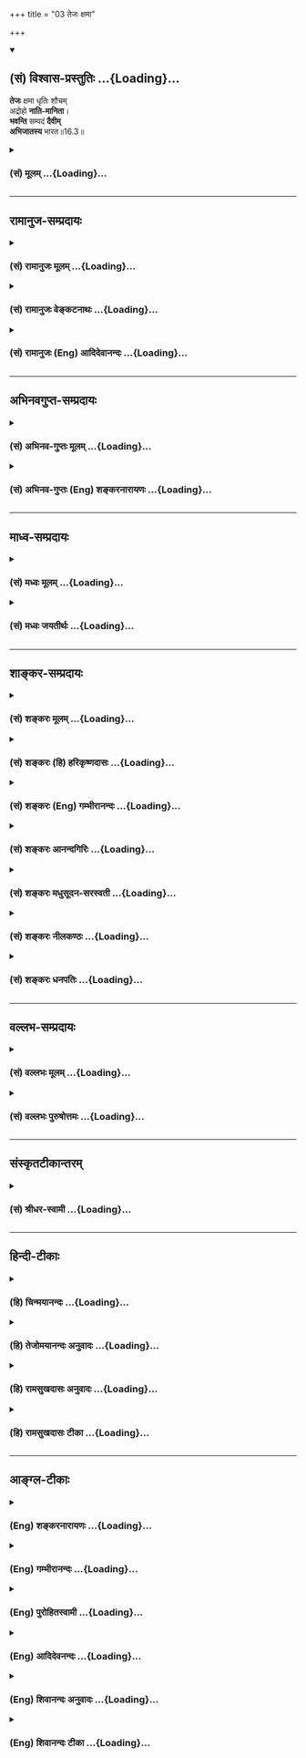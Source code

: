 +++
title = "03 तेजः क्षमा"

+++
<div class="js_include" newlevelforh1="2" title="(सं) विश्वास-प्रस्तुतिः" unfilled url="/purANam_vaiShNavam/mahAbhAratam/06-bhIShma-parva/03-bhagavad-gItA-parva/saMskRtam/vishvAsa-prastutiH/16_daivAsura-sampad-vib/03_tejaH_xamA.md">
<details open><summary><h2>(सं) विश्वास-प्रस्तुतिः ...{Loading}...</h2></summary>

**तेजः** क्षमा धृतिः शौचम्  
अद्रोहो **नाति-मानिता**।  
**भवन्ति** सम्पदं **दैवीम्**  
**अभिजातस्य** भारत॥16.3॥
</details>
</div>
<div class="js_include collapsed" newlevelforh1="3" title="(सं) मूलम्" unfilled url="/purANam_vaiShNavam/mahAbhAratam/06-bhIShma-parva/03-bhagavad-gItA-parva/saMskRtam/mUlam/16_daivAsura-sampad-vib/03_tejaH_xamA.md">
<details><summary><h3>(सं) मूलम् ...{Loading}...</h3></summary>

तेजः क्षमा धृतिः शौचमद्रोहो नातिमानिता।  
भवन्ति सम्पदं दैवीमभिजातस्य भारत।।16.3।।
</details>
</div>


_________________
## रामानुज-सम्प्रदायः
<div class="js_include collapsed" newlevelforh1="3" title="(सं) रामानुजः मूलम्" unfilled url="/purANam_vaiShNavam/mahAbhAratam/06-bhIShma-parva/03-bhagavad-gItA-parva/saMskRtam/rAmAnujaH/mUlam/16_daivAsura-sampad-vib/03_tejaH_xamA.md">
<details><summary><h3>(सं) रामानुजः मूलम् ...{Loading}...</h3></summary>

16.01 इति वीक्षताम्। 
</details>
</div>
<div class="js_include collapsed" newlevelforh1="3" title="(सं) रामानुजः वेङ्कटनाथः" unfilled url="/purANam_vaiShNavam/mahAbhAratam/06-bhIShma-parva/03-bhagavad-gItA-parva/saMskRtam/rAmAnujaH/venkaTanAthaH/16_daivAsura-sampad-vib/03_tejaH_xamA.md">
<details><summary><h3>(सं) रामानुजः वेङ्कटनाथः ...{Loading}...</h3></summary>

  
  
।।16.3।। भूतेतरविषयस्तेजश्शब्दः पराभिभवनसामर्थ्ये अन्यानपेक्षतायां वा
प्रयुज्यते अतोऽत्राभिभावकत्वाविनाभूतमनभिभवनीयत्वं विवक्षितम् तच्च
दुर्जनावकाशप्रदायिकार्पण्याभावद्वारेत्यभिप्रायेणाह -- दुर्जनैरिति।
अक्रोधात् क्षमाया विशेषं दर्शयति -- परनिमित्तपीडानुभवेऽपीति। निरपराधेषु
निर्विकारता ह्यौदासीन्यमात्रम्। न तु क्षमा पठ्यते च निरपराधेष्वपि क्रोधः
-- ब्राह्मणा गणिका वैद्याः सारमेयाश्च कुक्कुटाः। दृष्टमात्रेण कुप्यन्ति
न जाने तत्र कारणम् इतीत्यभिप्रायः। परेषु तं प्रतीति -- परेषां पीडानुभवं
प्रतीत्यर्थः। भयचापलनिवृत्तेः पृथगुक्तत्वादुपस्थितायामपि महत्यामापदि
शास्त्रीयानुष्ठानसङ्कल्पस्य अप्रच्युतावलम्बनमिह सात्त्विकी
धृतिरित्यभिप्रायेणाह -- महत्यामिति। महत्यापदि सम्प्राप्ते() स्मर्तव्यो
भगवान् हरिः \[म.भा.2।68।42\] इति सुकरमुख्यकर्तव्यापरित्यागादितरदपि
कर्तव्यं कृतमेव हि स्यादिति भावः। वक्ष्यति च सात्त्विकीं धृतिंधृत्या यया
धारयते मनःप्राणेन्द्रियक्रियाः। योगेनाव्यभिचारिण्या धृतिः सा पार्थ
सात्त्विकी \[18।33\] इति। योगेनाव्यभिचारिण्या
मोक्षसाधनभूतभगवदुपासनाख्यप्रयोजनेन प्रयोजनान्तरनिरपेक्षयेत्यर्थः।
शरीरवाङ्मनांसि ह्यशुचिपुरुषस्पर्शाशुचिद्रव्योपयोगादिभिरुपहतसत्त्वानि
तेषुतेषु कर्मस्वयोग्यानि शास्त्रैः शिष्यन्ते। तदभावोऽत्र
शौचमित्याहबाह्येति। प्रत्यक्षसिद्धकरणपाटवादिरूपकृत्ययोग्यताव्यवच्छेदायाह
-- शास्त्रीयेति। अहिंसाया उक्तत्वादद्रोहस्य ततो विशेषप्रदर्शनायाह --
परेष्वनुपरोध इति। प्रबलेन हि दुर्बलाः स्ववशे
स्थापिताः,स्वाच्छन्द्यान्निवार्यन्ते; सोऽयमुपरोधः तदकरणमत्रानुपरोध
इत्याह -- स्वच्छन्देति। स्वस्य तु योगोपकारी स्वच्छन्दवृत्तिनिरोधस्तप एव।
अतःपरेष्विति विशेषितम्। मानो गर्व इति पर्यायस्तु सामान्यत इह
निषेद्धुमिष्टः तथापि वंशवीर्यश्रुताद्यनुगुणं मात्रया भवन्नसौ सह्येतापि
अन्यथा भवन्नसुराणां धर्मतया वक्ष्यमाणोऽत्र न प्रसङ्गमर्हतीत्यभिप्रायेण
सोपसर्गमाननिषेध इत्याह -- अस्थाने गर्व इति।  
  
दैवीं सम्पदम् इत्युक्ते देवानां विभूतिः प्रतीयेत सा चात्र नान्वेति
अतोऽभिप्रेतमवतारयितुं व्युत्पत्तिं तावदाह -- देवसम्बन्धिनीति। सत्त्वं
देवगुणं विद्यादितरावासुरौ गुणौ इति विभागात्;सत्त्वात्सञ्जायते ज्ञानम्
\[14।17\] इति सत्त्वस्यानुष्ठानपर्यन्तज्ञानहेतुत्वाच्च
सत्त्वोत्तरत्वादेव भगवदाज्ञां नातिवर्तन्ते तदादावेवाह --
भगवदाज्ञानुवृत्तिशीला इति। सैव च तेषां सम्पदभिमता। अविवेकिनां
भोग्यतत्साधनसमृद्धिवत्तेषां भगवदाज्ञानुवृत्तेः
प्रीतिविषयत्वात्परमपुरुषार्थहेतुत्वाच्चेत्याह -- सा चेति। उक्तं
चमहात्मानस्तु मां पार्थ दैवीं प्रकृतिमाश्रिताः। भजन्त्यनन्यमनसो ज्ञात्वा
भूतादिमव्ययम् \[9।13\] इति। अन्यत्र चविष्णुभक्तिपरो देवः
\[वि.ध.109।74अ.पु.373।12\] इति। जातस्येत्यकर्मकस्य जायतेः
पतत्यादिष्विवोपसर्गवशाद्द्वितीयान्वयमाह -- तामभिमुखीकृत्येति। अभिरभागे
\[अष्टा.1।4।91\] इति कर्मप्रवचनीययोगाद्वा द्वितीया। अभिमुखीकृत्य
अभिलक्ष्य यथा दैवी सम्पद्भवति; तथा कृत्वा जातस्येति यावत्।
ईदृशगुणयुक्तानामेवंविधायाः सम्पदोऽवश्यम्भावित्वमत्र अभिमुखीकरणं
विवक्षितम्। तथा च स्मर्यते -- जायमानं हि पुरुषं यं पश्येन्मधुसूदनः।
सात्त्विकः स तु विज्ञेयः स वै मोक्षार्थचिन्तकः इति। तदिदमाह -- तां
निर्वर्तयितुं जातस्येति। ,

</details>
</div>
<div class="js_include collapsed" newlevelforh1="3" title="(सं) रामानुजः (Eng) आदिदेवानन्दः" unfilled url="/purANam_vaiShNavam/mahAbhAratam/06-bhIShma-parva/03-bhagavad-gItA-parva/saMskRtam/rAmAnujaH/english/AdidevAnandaH/16_daivAsura-sampad-vib/03_tejaH_xamA.md">
<details><summary><h3>(सं) रामानुजः (Eng) आदिदेवानन्दः ...{Loading}...</h3></summary>

16.3 'Grandeur' is the ality by virtue of which one cannot be overpowered by the wicked. 'Forgiveness' is freedom from the feelings of antagonism towards others even when they cause injury to oneself.
'Fortitude' is the sense of determination to do one's own duty even under conditions of great danger. 'Purity' is fitness of the body and the mind as prescribd in the scriptures for the performance of sacred deeds. 'Freedom from hatred' is non-interference with others, viz.,
absence of interference in the actions of others according to their wish. 'Over-pride' (Atimanita) is having unbridled self-esteem; freedom from misplaced pride is meant here. These are the virtues that are found in one who is born for the 'divine destiny.' The destiny associated with the divinities is divine. The divinities are those who are devoted to carry out the ;ndments of the Lord. It is their destiny. It is obedience to the ;ndments of the Lord. The meaning is that these are endowments in those who are born with a tendency or disposition towards them and seek to attain their fulfilment.

</details>
</div>


_________________
## अभिनवगुप्त-सम्प्रदायः
<div class="js_include collapsed" newlevelforh1="3" title="(सं) अभिनव-गुप्तः मूलम्" unfilled url="/purANam_vaiShNavam/mahAbhAratam/06-bhIShma-parva/03-bhagavad-gItA-parva/saMskRtam/abhinava-guptaH/mUlam/16_daivAsura-sampad-vib/03_tejaH_xamA.md">
<details><summary><h3>(सं) अभिनव-गुप्तः मूलम् ...{Loading}...</h3></summary>

।।16.1 -- 16.5।। एतद्बुद्ध्वा इत्युक्तम्। बोधश्च नाम श्रुतिमयज्ञानान्तरम्
+++(S श्रुत -- )+++ इदमित्थम् इत्येवंभूतयुक्तिचिन्ताभावनामयज्ञानोदेयेन +++(S;;N
चिन्तामयज्ञानोदयेन)+++ विचारविमर्शपरमर्शादिरूपेण
विजातीयन्यक्कारविरहिततद्भावनामयस्वभ्यस्ताकारविज्ञानलाभे सति भवति।
यद्वक्ष्यते +++(S तद्वक्ष्यते N तद्वक्ष्यति)+++ -- विमृश्यैतदशेषेण यथेच्छसी
तथा कुरु +++(XVIII; 63)+++ इति। तत्र श्रुतिमये ज्ञाने गुरुशास्त्रे एव
प्राधान्येन प्रभवतः युक्तिचिन्ताभावनामये तु विमर्शक्षमता असाधारणा
शिष्यगुणसंपत् ( -- रणशिष्य -- ) प्रधानभूता। अतः अर्जुनस्यास्त्येवासौ
इत्यभिप्रायेण वक्ष्यमाणं विमृश्यैतत् इति वाक्यं सविषयं कर्तुं
परिकरबन्धयोजनाभिप्रायेण आह भगवान् गुरुः अभयम् इत्यादि। आसुरभागसन्नविष्टा
तामसी किल अविद्या। सा प्रवृद्धया दिव्यांशग्राहित्या विद्यया बाध्यते (
प्रवृद्धाया -- विद्याया बध्यते) इति वस्तुस्वभाव एषः। त्वं च विद्यात्मानं
दिव्यमंशं सात्त्विकमभिप्रपन्नः तस्मादान्तरीं मोहलक्षणामविद्यां विहाय
बाह्याविद्यात्मशत्रुहननलक्षणं +++(S बाह्यविद्या)+++ शास्त्रीयव्यापारम्
अनुतिष्ठ इत्यध्यायारम्भः। तथाहि -- अभयमित्यादि पाण्डवेत्यन्तम्।
दिव्यांशस्य इमानि चिह्नानि तानि स्फुटमेवाभिलक्ष्यन्ते +++(S;
स्फुटमेवोपलक्ष्यन्ते)+++। दमः +++(S omits दमः)+++ इन्द्रियजयः। चापलं
पूर्वापरमविमृश्य यत् करणम्; तदभावः अचापलम्। तेजः आत्मनि उत्साहग्रहणेन
मितत्वापाकरणम्। दैवी संपदेषा। सा च तव विमोक्षाय; कामनापरिहारात्।
अतस्त्वं शोकं मा प्रापः -- यथा भ्रात्रादीन् हत्वा सुखं कथमश्नुवीय इति।
शिष्टं स्पष्टम्।

</details>
</div>
<div class="js_include collapsed" newlevelforh1="3" title="(सं) अभिनव-गुप्तः (Eng) शङ्करनारायणः" unfilled url="/purANam_vaiShNavam/mahAbhAratam/06-bhIShma-parva/03-bhagavad-gItA-parva/saMskRtam/abhinava-guptaH/english/shankaranArAyaNaH/16_daivAsura-sampad-vib/03_tejaH_xamA.md">
<details><summary><h3>(सं) अभिनव-गुप्तः (Eng) शङ्करनारायणः ...{Loading}...</h3></summary>

6.3 See Coment under 16.5

</details>
</div>


_________________
## माध्व-सम्प्रदायः
<div class="js_include collapsed" newlevelforh1="3" title="(सं) मध्वः मूलम्" unfilled url="/purANam_vaiShNavam/mahAbhAratam/06-bhIShma-parva/03-bhagavad-gItA-parva/saMskRtam/madhvaH/mUlam/16_daivAsura-sampad-vib/03_tejaH_xamA.md">
<details><summary><h3>(सं) मध्वः मूलम् ...{Loading}...</h3></summary>

।।16.3।। क्षमा तु क्रोधाभावेन सहापकर्तुरनपकारः। अक्रोधदोषकृच्छत्रोः
क्षमावान्स निगद्यते इत्यभिधानात्।

</details>
</div>
<div class="js_include collapsed" newlevelforh1="3" title="(सं) मध्वः जयतीर्थः" unfilled url="/purANam_vaiShNavam/mahAbhAratam/06-bhIShma-parva/03-bhagavad-gItA-parva/saMskRtam/madhvaH/jayatIrthaH/16_daivAsura-sampad-vib/03_tejaH_xamA.md">
<details><summary><h3>(सं) मध्वः जयतीर्थः ...{Loading}...</h3></summary>

।।16.3।। अक्रोधः \[16।2\] इत्युक्तत्वात् क्षमेति पुनरुक्तिरित्यत आह --
**क्षमा त्वि**ति। क्रोधं दोषं अपकारं च न करोतीत्यक्रोधदोषकृत्।
शत्रोरपकर्तुः।

</details>
</div>


_________________
## शाङ्कर-सम्प्रदायः
<div class="js_include collapsed" newlevelforh1="3" title="(सं) शङ्करः मूलम्" unfilled url="/purANam_vaiShNavam/mahAbhAratam/06-bhIShma-parva/03-bhagavad-gItA-parva/saMskRtam/shankaraH/mUlam/16_daivAsura-sampad-vib/03_tejaH_xamA.md">
<details><summary><h3>(सं) शङ्करः मूलम् ...{Loading}...</h3></summary>

।।16.3।। --,**तेजः** प्रागल्भ्यं न त्वग्गता दीप्तिः। **क्षमा**
आक्रुष्टस्य ताडितस्य वा अन्तर्विक्रियानुत्पत्तिः; उत्पन्नायां
विक्रियायाम् उपशमन् अक्रोधः इति अवोचाम। इत्थं क्षमायाः अक्रोधस्य च
विशेषः। **धृतिः** देहेन्द्रियेषु अवसादं प्राप्तेषु तस्य प्रतिषेधकः
अन्तःकरणवृत्तिविशेषः; येन उत्तम्भितानि करणानि देहश्च न अवसीदन्ति।
**शौचं** द्विविधं मृज्जलकृतं बाह्यम् आभ्यन्तरं च मनोबुद्ध्योः नैर्मल्यं
मायारागादिकालुष्याभावः एवं द्विविधं शौचम्। **अद्रोहः** परजिघांसाभावः
अहिंसनम्। **नातिमानिता** अत्यर्थं मानः अतिमानः; सः यस्य विद्यते सः
अतिमानी; तद्भावः अतिमानिता; तदभावः नातिमानिता आत्मनः पूज्यतातिशयभावनाभाव
इत्यर्थः। **भवन्ति** अभयादीनि एतदन्तानि **संपदं अभिजातस्य।** किं
विशिष्टां संपदम् **दैवीं** देवानां या संपत् ताम् अभिलक्ष्य जातस्य
देवविभूत्यर्हस्य भाविकल्याणस्य इत्यर्थः; हे **भारत**।। अथ इदानीं आसुरी
संपत् उच्यते --,

</details>
</div>
<div class="js_include collapsed" newlevelforh1="3" title="(सं) शङ्करः (हि) हरिकृष्णदासः" unfilled url="/purANam_vaiShNavam/mahAbhAratam/06-bhIShma-parva/03-bhagavad-gItA-parva/saMskRtam/shankaraH/hindI/harikRShNadAsaH/16_daivAsura-sampad-vib/03_tejaH_xamA.md">
<details><summary><h3>(सं) शङ्करः (हि) हरिकृष्णदासः ...{Loading}...</h3></summary>

।।16.3।। तथा --, तेज प्रागल्भ्य ( तेजस्विता ); चमड़ीकी चमक नहीं। क्षमा --
गाली दी जाने या ताड़ना दी जानेपर भी अन्तःकरणमें विकार उत्पन्न न होना।
उत्पन्न हुए विकारको शान्ति कर देना तो पहले अक्रोधके नामसे कह चुके हैं।
क्षमा और अक्रोधका इतना ही भेद है। धृति शरीर और इन्द्रियादिमें थकावट
उत्पन्न होनेपर; उस थकावटको हटानेवाली जो अन्तःकरणकी वृत्ति है; उसका नाम
धृति है; जिसके द्वारा उत्साहित की हुई इन्द्रियाँ और शरीर कार्यमें नहीं
थकते। शौच दो प्रकारकी शुद्धि; अर्थात् मिट्टी और जल आदिसे बाहरकी शुद्धि;
एवं कपट और रागादिकी कालिमाका अभाव होकर मनबुद्धिकी निर्मलतारूप भीतरकी
शुद्धि; इस प्रकार दो तरह की शुद्धि। अद्रोह -- दूसरेका घात करनेकी इच्छाका
अभाव; यानी हिंसा न करना। अतिमानिताका अभाव अत्यन्त मानका नाम अतिमान है;
वह जिसमें हो वह अतिमानी है; उसका भाव अतिमानिता है; उसका जो अभाव है वह
नातिमानिता है; अर्थात् अपनेमें अतिशय पूज्य भावनाका न होना। हे भारत अभय
से लेकर यहाँतकके ये सब लक्षण; सम्पत्तियुक्त उत्पन्न हुए पुरुषमें होते
हैं। कैसी सम्पत्तिसे युक्त पुरुषमें होते हैं जो दैवी सम्पत्तिको साथ लेकर
उत्पन्न हुआ है; अर्थात् जो देवताओंकी विभूतिका योग्य पात्र है और
भविष्यमें जिसका कल्याण होना निश्चित है; उस पुरुषके ये लक्षण होते हैं।

</details>
</div>
<div class="js_include collapsed" newlevelforh1="3" title="(सं) शङ्करः (Eng) गम्भीरानन्दः" unfilled url="/purANam_vaiShNavam/mahAbhAratam/06-bhIShma-parva/03-bhagavad-gItA-parva/saMskRtam/shankaraH/english/gambhIrAnandaH/16_daivAsura-sampad-vib/03_tejaH_xamA.md">
<details><summary><h3>(सं) शङ्करः (Eng) गम्भीरानन्दः ...{Loading}...</h3></summary>

16.3 Tajah, vigour, not the brightness of the skin; ksama, forgiveness,
absence of internal perturbation when offened or assulated-absence of
anger has been explained by us as the calming down of a perturbed mind;
thus, forgiveness and absence of anger are distinguished; dhrtih,
fortitude, a particular function of the mind which removes the tedium of
the body and organs when they become exhausted, and being rejuvenated by
which the body and organs do not feel any fatigue; saucam, purity-is of
two kinds: external, with the help of earth and water; and internal, the
cleanliness of mind and intellect, the absence of such impurities as
trickery, attachment, etc.; purity of these two kinds; adrohah, freedom
from malice, absence of the desire to injure others, absence of hatred;
na-atimanita, absence of haughtiness-too much self-esteem (mana) is
atimanah; one having that is atimani; its abstract form is atimanita;
absence of that, na-atimanita, i.e., absence of the feeling of one's
being too honourable. These (alities) beginning with fearlessness and
ending with this, O scion of the Bharata dynasty, bhavanti, are; (the
alities) abhijatasya, of one destined to have;-what kind of nature;-the
daivim, divine; sampadam, nature-of one destined to have divine
attributes, of one who is worthy of the excellence of the gods, i.e., of
one who would be illustrations in future. Thereafter, the demoniacal
nature is now being stated:

</details>
</div>
<div class="js_include collapsed" newlevelforh1="3" title="(सं) शङ्करः आनन्दगिरिः" unfilled url="/purANam_vaiShNavam/mahAbhAratam/06-bhIShma-parva/03-bhagavad-gItA-parva/saMskRtam/shankaraH/AnandagiriH/16_daivAsura-sampad-vib/03_tejaH_xamA.md">
<details><summary><h3>(सं) शङ्करः आनन्दगिरिः ...{Loading}...</h3></summary>

।।16.3।। दैवीं संपदं प्राप्तस्य विशेषणान्तराण्यपि सन्तीत्याह --
**किञ्चेति।** व्यावर्त्यं कीर्तयति -- **नेति।** अध्यात्माधिकारादिति
शेषः। क्षमाक्रोधयोरेकार्थत्वेन पौनरुक्त्यमाशङ्क्य परिहरति --
**उत्पन्नायामिति।** तयोरेवं विशेषादपौनरुक्त्यं फलतीत्याह --
**इत्थमिति।** वृत्तिविशेषमेव विशदयति -- **येनेति।** शौचस्य द्वैविध्यमेव
प्रकटयति -- **मृज्जलेत्यादिना।** नैर्मल्यमेव स्फोरयति -- **मायेति।**
उक्तमुपसंहरति -- **एवमिति।** अतिमानित्वाभावमेव व्यनक्ति -- **आत्मन
इति।** कस्यैतानि विशेषणानीत्यपेक्षायामाह -- **भवन्तीति।** साधकस्य
मनुष्यदेहस्थस्यैव कथं दैवीं संपदमभिलक्ष्य जातत्वमित्याशङ्क्याह --
**दैवीति।**

</details>
</div>
<div class="js_include collapsed" newlevelforh1="3" title="(सं) शङ्करः मधुसूदन-सरस्वती" unfilled url="/purANam_vaiShNavam/mahAbhAratam/06-bhIShma-parva/03-bhagavad-gItA-parva/saMskRtam/shankaraH/madhusUdana-sarasvatI/16_daivAsura-sampad-vib/03_tejaH_xamA.md">
<details><summary><h3>(सं) शङ्करः मधुसूदन-सरस्वती ...{Loading}...</h3></summary>

।।16.3।। तेज इति। तेजः प्रागल्भ्यं स्त्रीबालकादिभिर्मूढैरनभिभाव्यत्वम्।
क्षमा सत्यपि सामर्थ्ये परिभवहेतुंप्रति क्रोधस्यानुत्पत्तिः।
धृतिर्देहेन्द्रियेष्ववसादं प्राप्तेष्वपि तदुत्तम्भकः प्रयत्नविशेषः।
येनोत्तम्भितानि करणानि शरीरं च नावसीदन्ति। एतत्त्रयं
क्षत्रियस्यासाधारणम्। शौचमाभ्यन्तरं अर्थप्रयोगादौ मायानृतादिराहित्यं नतु
मृज्जलादिजनितं बाह्यमत्र ग्राह्यम्। तस्य शरीरशुद्धिरूपतया
बाह्यत्वेनान्तःकरणवासनाशोधकत्वाभावात् तद्वासनानामेव
सात्त्विकादिभेदभिन्नानां दैव्यासुर्यादिसंपद्रूपत्वेनात्र
प्रतिपिपादयिषितत्वात्। स्वाध्यायादिवत्केनचिद्रूपेण वासनारूपत्वे
तदप्यादेयमेव। द्रोहः परजिघांसया शस्त्रग्रहणादि तदभावोऽद्रोहः। एतद्वयं
वैश्यस्यासाधारणम्। अत्यर्थं मानितात्मनि
पूज्यत्वातिशयभावनातिमानिता,तदभावो नातिमानिता पूज्येषु नम्रता। अयं
शूद्रस्यासाधारणो धर्मः। तमेतं वेदानुवचनेन ब्राह्मणा विविदिषन्ति यज्ञेन
दानेन तपसाऽनाशकेन इत्यादिश्रुत्या विविदिषौपयिकतया विनियुक्ता असाधारणाः
साधारणाश्च वर्णाश्रमधर्मा इहोपलक्ष्यन्ते। एते धर्मा भवन्ति निष्पद्यन्ते
दैवीं शुद्धसत्वमयीं संपदं वासनासन्ततिं शरीरारम्भकाले
पुण्यकर्मभिरभिव्यक्तामभिलक्ष्य जातस्य पुरुषस्यतं विद्याकर्मणी
समन्वारभेते पूर्वप्रज्ञा च पुण्यः पुण्येन कर्मणा भवति पापः पापेन
इत्यादिश्रुतिभ्यः। हे भारतेति संबोधयन् शुद्धवंशोद्भवत्वेन
पूतत्वात्त्वमेतादृशधर्मयोग्योऽसीति सूचयति।

</details>
</div>
<div class="js_include collapsed" newlevelforh1="3" title="(सं) शङ्करः नीलकण्ठः" unfilled url="/purANam_vaiShNavam/mahAbhAratam/06-bhIShma-parva/03-bhagavad-gItA-parva/saMskRtam/shankaraH/nIlakaNThaH/16_daivAsura-sampad-vib/03_tejaH_xamA.md">
<details><summary><h3>(सं) शङ्करः नीलकण्ठः ...{Loading}...</h3></summary>

।।16.3।। किञ्च तेजः प्रागल्भ्यं न तूग्रता। क्षमा आक्रुष्टस्य ताडितस्य
वान्तर्विक्रियानुत्पत्तिः। उत्पन्नाया विक्रियायाः प्रशमनमक्रोध
इत्युक्तम्। धृतिर्देहेन्द्रियेष्ववसादं प्राप्तेषु तस्य
प्रतिषेधकोऽन्तःकरणवृत्तिविशेषो येनोत्तम्भितानि देहादीनि नावसीदन्ति। शौचं
द्विविधं मृज्जलाभ्यां बाह्यम्; आन्तरं मनोबुद्ध्योर्नैर्मल्यं
मायारागादिकालुष्याभावः। अद्रोहः परजिघांसाया अभावः। नातिमानिता अत्यन्तं
मानराहित्यम्। एतानि अभयादीनि दैवीं सत्त्वप्रधानां संपदं अभिलक्ष्य जातस्य
स्वभावतो भवन्ति हे भारत।

</details>
</div>
<div class="js_include collapsed" newlevelforh1="3" title="(सं) शङ्करः धनपतिः" unfilled url="/purANam_vaiShNavam/mahAbhAratam/06-bhIShma-parva/03-bhagavad-gItA-parva/saMskRtam/shankaraH/dhanapatiH/16_daivAsura-sampad-vib/03_tejaH_xamA.md">
<details><summary><h3>(सं) शङ्करः धनपतिः ...{Loading}...</h3></summary>

।।16.3।। किंच तेजः प्रागल्भ्यं मूढैरभिभवितुमशक्यत्वम्। सत्यपि
विक्रियाकारणाक्रोशादौ विक्रियानुत्पत्तिः क्षमा। उत्पन्नाया विक्रियाया
उपशमनक्रोध मूढैरभिभवितुमशक्यत्वम्। सत्यपि विक्रियाकारणाक्रोशादौ
विक्रियानुत्पत्तिः क्षमा। उत्पन्नाया विक्रियाया उपशमनक्रोध
इत्यक्रोधेनापौनरुक्त्यम्। धृतिर्धैर्यमन्तःकरणस्य वृत्तिविशेषो
येनोत्तम्भितानि करणानि देहश्चावसादकारणे सत्यपि नावसीदति। शौचं द्विविधं
बाह्यमाभ्यन्तरं च मृज्जलाभ्यां कृतं बाह्यं मायारागादिकालुष्याभावेन
मनोबुद्य्धोर्नैर्मल्यमाभ्यन्तरम्। स्वाध्यायादिवद्वाह्यशोचस्यापि
सात्त्विकवासनाधीनत्वेन बाह्यं शौचमत्र न ग्राह्यं तस्य शरीरशुद्धिरुपतया
बाह्यत्वेनान्तःकरणवासनाशोधकत्वाभावादिति प्रत्युक्तम्।
परिजिघांसाभावोऽद्रोहः। आत्मनः पूज्यतातिशयभावनाऽतिमानिता तदभावो
नातिमानिता। एतान्यभयादीनि एतदन्तानि सात्त्विकीं सत्त्वप्रधानां दैवीं
देवानां संपदमभिलक्ष्य जातस्य दैवीविभूत्यर्हस्य भाविकल्याणस्य भवन्ति।
त्वमपि उत्तमवंशोद्भवत्वाद्दैवीं संपदमभिलक्ष्य जातोऽसीति सूचयन्नाह
भारतेति।

</details>
</div>


_________________
## वल्लभ-सम्प्रदायः
<div class="js_include collapsed" newlevelforh1="3" title="(सं) वल्लभः मूलम्" unfilled url="/purANam_vaiShNavam/mahAbhAratam/06-bhIShma-parva/03-bhagavad-gItA-parva/saMskRtam/vallabhaH/mUlam/16_daivAsura-sampad-vib/03_tejaH_xamA.md">
<details><summary><h3>(सं) वल्लभः मूलम् ...{Loading}...</h3></summary>

।।16.1 -- 16.3।। पूर्वाध्यायेयो मामेवमसम्मूढो जानाति पुरुषोत्तमम्
\[15।19\] इत्युक्तं; तत्रबुद्धिर्ज्ञानमसम्मोहः इत्युक्तत्वादसम्मूढस्य
दैवत्वं; तदितरस्य चासुरत्वमिति विभजन् पूर्वं दैवीं सम्पदमाह त्रिभिः
श्रीभगवान् -- अभयमिति। एते षड्विंशतिगुणाः दैवीं सम्पदमभिजातस्य भवन्ति;
देवसम्बन्धिनी दैवी। देवा भगवद्वचनानुवर्त्तिर्धमशीलास्तेषां
सम्पत्साधनरूपा सामग्री सृष्टिर्वा; सा च भगवन्निगमधर्मानुवर्त्तिकैव;
तामभिजातस्य दैवजीवस्य भवन्तीत्यर्थः।

</details>
</div>
<div class="js_include collapsed" newlevelforh1="3" title="(सं) वल्लभः पुरुषोत्तमः" unfilled url="/purANam_vaiShNavam/mahAbhAratam/06-bhIShma-parva/03-bhagavad-gItA-parva/saMskRtam/vallabhaH/puruShottamaH/16_daivAsura-sampad-vib/03_tejaH_xamA.md">
<details><summary><h3>(सं) वल्लभः पुरुषोत्तमः ...{Loading}...</h3></summary>

  
  
।।16.3।। तेजो भगवत्कृपाप्रागल्भ्येनाधृष्यत्वम्; क्षमा विद्यमाने सामर्थ्ये
परिभवादिषु क्रोधानुत्पत्तिः; धृतिः लौकिकालौकिकदुःखादिषु चित्तस्थैर्यम्;
शौचं स्नानादिभगवत्स्मरणादिना च बाह्याभ्यन्तरशुद्धिः; अद्रोहः
परानिष्टचिन्तनाभावः; अतिमानिता आत्मनि सर्वाधिक्यज्ञानं तदभावो
नातिमानिता। एतानि सर्वाणि दैवीं भगवत्क्रीडौपयिकीं सात्त्विकीं
सम्पदमभिजातस्य भगवदाभिमुख्येन भगवत्कृपया तस्य भवन्ति। एतद्धर्मवत्त्वे
भगवदाभिमुख्यं ज्ञेयमिति भावः। भारतेति विश्वासार्थं सम्बोधनम्।  
  

</details>
</div>


_________________
## संस्कृतटीकान्तरम्
<div class="js_include collapsed" newlevelforh1="3" title="(सं) श्रीधर-स्वामी" unfilled url="/purANam_vaiShNavam/mahAbhAratam/06-bhIShma-parva/03-bhagavad-gItA-parva/saMskRtam/shrIdhara-svAmI/16_daivAsura-sampad-vib/03_tejaH_xamA.md">
<details><summary><h3>(सं) श्रीधर-स्वामी ...{Loading}...</h3></summary>

।।16.3।। किंच **-- तेज इति।** तेजः प्रागल्भ्यं; क्षमा
परिभवादिषूत्पद्यमानेषु क्रोधप्रतिबन्धः; धृतिर्दुःखादिभिरवसीदतश्चित्तस्य
स्थिरीकरणम्; शौचं बाह्याभ्यन्तरशुद्धिः; अद्रोहो जिघांसाराहित्यं;
अतिमानिता आत्मन्यतिपूज्यत्वाभिमानस्तदभावो नातिमानिता; एतान्यभयादीनि
षड्विंशतिप्रकाराणि दैवीं संपदमभिजातस्य भवन्ति। देवयोग्यां सात्त्विकीं
संपदमभिलक्ष्य तदाभिमुख्येन जातस्य भाविकल्याणस्य पुंसो भवन्तीत्यर्थः।

</details>
</div>


_________________
## हिन्दी-टीकाः
<div class="js_include collapsed" newlevelforh1="3" title="(हि) चिन्मयानन्दः" unfilled url="/purANam_vaiShNavam/mahAbhAratam/06-bhIShma-parva/03-bhagavad-gItA-parva/hindI/chinmayAnandaH/16_daivAsura-sampad-vib/03_tejaH_xamA.md">
<details><summary><h3>(हि) चिन्मयानन्दः ...{Loading}...</h3></summary>

।।16.3।। तेज यह केवल मुखमण्डल की ही आभा नहीं है; जो पौष्टिक आहार और
पर्याप्त विश्राम से प्राप्त होती है। तेज शब्द से ज्ञानी पुरुष के मात्र
शारीरिक सौन्दर्य या तेज से ही अभिप्राय नहीं है। अध्यात्म की आभा कोई ऐसा
प्रभामण्डल नहीं है; जो ज्ञानी के मुख के चारों ओर अग्निवृत के समान
जगमगाता हो। तत्त्वदर्शी ऋषि का तेज है; उसकी बुद्धि की प्रतिभा; नेत्रों
में जगमगाता आनन्द; सन्तप्त हृदयों को शीतलता प्रदान करने वाली शान्ति की
सुरभि; कर्मों में उसका अविचलित सन्तुलन; प्राणिमात्र के प्रति उसके हृदय
में स्थित प्रेम का आनन्द और उसके अन्तरतम से प्रकाशित आनन्द का प्रकाश। यह
तेज ही उस ऋषि के व्यक्तित्व का प्रबल आकर्षण होता है; जो प्रचुर शक्ति और
उत्साह के साथ सब की सेवा करता है और उसी में स्वयं को धन्य समझता है। क्षमा
जिस सन्दर्भ में इस गुण का उल्लेख किया गया है; उससे इसका अर्थ गाम्भीर्य
बढ़ जाता है। सामान्य दुख और कष्ट; अपमान और पीड़ा को धैर्यपूर्वक सहन करनै
की क्षमता ही क्षमा का सम्पूर्ण अर्थ नहीं है। बाह्य जगत् के अत्यधिक
शक्तिशाली विरोध तथा उत्तेजित करने वाली परिस्थितयों के होने पर भी उनका
सामना करने का सूक्ष्म कोटि का साहस और अविचलित शान्ति का नाम क्षमा
है। धृति जब कोई व्यक्ति साहसपूर्वक जीना चाहता है; तब वह अपने जीवन में
सदैव सुखद वातावरण; अनुकूल परिस्थितयाँ और अपने कार्य में सफलता के सहायक
सुअवसरों को प्राप्त करने की अपेक्षा नहीं कर सकता है। सामान्यत; एक दुर्बल
व्यक्तित्व के पुरुष को अचानक निराशा आकर घेर लेती है और वह कार्य को
अपूर्ण ही छोड़कर अपने कार्य क्षेत्र से निवृत्त हो जाता है। अनेक लोग तो
ऐसे समय हतोत्साह होकर कार्य को त्याग देते हैं; जब विजयश्री उन्हें वरमाला
पहनाने को तत्पर हो रही होती है निश्चल भाव से कार्यरत रहने के लिए मनुष्य
को एक अतिरिक्त शक्ति की आवश्यकता होती है; जिसके द्वारा वह अपनी क्लान्त
और श्रान्त आस्था काे पोषित कर दृढ़ बना सकता है। पुन एक युक्त पुरुष में
निहित वह गुप्त शक्ति है धृति अर्थात् धैर्य। श्रद्धा की शक्ति; लक्ष्य में
आस्था; उद्देश्य की एकरूपता; आदर्श का स्पष्ट दर्शन और त्याग की साहसिक
भावना ये सब वे शक्ति श्रोत हैं; जहाँ से धृति की बूंदें रिसती हुई
प्रवाहित होकर श्रम; अवसाद एवं निराशा आदि का परिहार करती हैं। शौचम्
(शुद्धि) यह शब्द न केवल अन्तकरण के विचारों एवं उद्देश्यों की शुद्धि को
इंगित करता है; वरन् इसके द्वारा वातावरण की शुद्धि; अपने वस्त्रों की और
वस्तुओं की स्वच्छता भी सूचित की गयी है। आन्तरिक शुद्धि पर ही अत्यधिक बल
देने के फलस्वरूप हम अपने समाज में बाह्य शुद्धि की सर्वथा उपेक्षा की जाते
हुए देखते हैं। वस्त्रों की तथा नगर की स्वच्छता हमारे राष्ट्र में दुर्लभ
हो गयी है। यद्यपि हमारे धर्म में साधक के लिए शुद्धि और स्वच्छता इन दोनों
को ही अपरिहार्य बताया गया है; तथापि धर्णप्राण भक्तगण भी इनके प्रति
उदासीन ही दिखाई देते हैं। अद्रोह अहिंसा का अर्थ है; किसी को भी पीड़ा न
पहुँचाना और अद्रोह का अर्थ है मन में कभी हिंसा का भाव न उठना। जैसे; कोई
भी व्यक्ति कभी स्वप्न में भी स्वयं को पीड़ित करने का विचार नहीं करता;
वैसे ही आत्मैकत्व का बोध प्राप्त पुरुष के मन में किसी के प्रति भी द्रोह
की भावना नहीं आती; क्योंकि अन्य को कष्ट देने का अर्थ स्वयं को ही पीड़ित
करना है। न अतिमानिता इसका अर्थ है स्वयं की पूजनीयता के विषय में
अतिशयोक्ति पूर्ण विचार न रखना। अतिमान के नहीं होने पर मनुष्य स्वयं को
तत्काल ही सहस्रों अपरिहार्य उत्तेजनाओं से तथा अनावश्यक उत्तरदायित्वों से
मुक्त कर सकता है। गर्वमुक्त पुरुष के लिए जीवन पक्षी के पंख के समान
भारहीन होता है; जबकि एक अतिमानी पुरुष के लिए अपना जीवन प्राणदण्ड की शूली
के समान बन जाता है; जिसे अत्यन्त कष्टपूर्वक वहन करते हुए उसे चलना पड़ता
है; जब कि वह शूली उसके कंधों के मांस को निर्दयतापूर्वक छील रही होती
है। उपर्युक्त छब्बीस गुण दैवीसम्पदा से सम्पन्न व्यक्ति के स्वभाव का पूर्ण
चित्रण करते हैं। पूर्णत्व प्राप्ति के सभी इच्छुक साधकों के मार्गदर्शन के
रूप में इन गुणों का यहाँ उल्लेख किया गया है। जिस मात्रा में; उपर्युक्त
दैवीगुणों के अनुरूप हम अपने जीवन को पुर्नव्यवस्थित करने में सक्षम होते
हैं और जीवन की ओर देखने के अपने दृष्टिकोण में परिवर्तन ला सकते हैं; उसी
मात्रा में हम अपनी शक्तियों के निष्प्रयोजक व्यय को अवरुद्ध कर उन्हें
सुरक्षित रख सकते हैं। इन जीवन मूल्यों का सम्मान करते हुए उन्हें जीने का
अर्थ ही सम्यक् जीवन पद्धति को अपनाना है। अब; आसुरी सम्पदा का वर्णन करते
हैं

</details>
</div>
<div class="js_include collapsed" newlevelforh1="3" title="(हि) तेजोमयानन्दः अनुवादः" unfilled url="/purANam_vaiShNavam/mahAbhAratam/06-bhIShma-parva/03-bhagavad-gItA-parva/hindI/tejomayAnandaH/anuvAdaH/16_daivAsura-sampad-vib/03_tejaH_xamA.md">
<details><summary><h3>(हि) तेजोमयानन्दः अनुवादः ...{Loading}...</h3></summary>

।।16.3।। हे भारत ! तेज, क्षमा, धैर्य, शौच (शुद्धि), अद्रोह और अतिमान
(गर्व) का अभाव ये सब दैवी संपदा को प्राप्त पुरुष के लक्षण हैं।।

</details>
</div>
<div class="js_include collapsed" newlevelforh1="3" title="(हि) रामसुखदासः अनुवादः" unfilled url="/purANam_vaiShNavam/mahAbhAratam/06-bhIShma-parva/03-bhagavad-gItA-parva/hindI/rAmasukhadAsaH/anuvAdaH/16_daivAsura-sampad-vib/03_tejaH_xamA.md">
<details><summary><h3>(हि) रामसुखदासः अनुवादः ...{Loading}...</h3></summary>

।।16.3।। तेज (प्रभाव), क्षमा, धैर्य, शरीरकी शुद्धि, वैरभावका न रहना और
मानको न चाहना, हे भरतवंशी अर्जुन ! ये सभी दैवी सम्पदाको प्राप्त हुए
मनुष्यके लक्षण हैं।

</details>
</div>
<div class="js_include collapsed" newlevelforh1="3" title="(हि) रामसुखदासः टीका" unfilled url="/purANam_vaiShNavam/mahAbhAratam/06-bhIShma-parva/03-bhagavad-gItA-parva/hindI/rAmasukhadAsaH/TIkA/16_daivAsura-sampad-vib/03_tejaH_xamA.md">
<details><summary><h3>(हि) रामसुखदासः टीका ...{Loading}...</h3></summary>

।।16.3।।***व्याख्या--*'तेजः'--**महापुरुषोंका सङ्ग मिलनेपर उनके प्रभावसे
प्रभावित होकर साधारण पुरुष भी दुर्गुण-दुराचारोंका त्याग करके
सद्गुण-सदाचारोंमें लग जाते हैं। महापुरुषोंकी उस शक्तिको ही यहाँ 'तेज'
कहा है। ऐसे तो क्रोधी आदमीको देखकर भी लोगोंको उसके स्वभावके विरुद्ध काम
करनेमें भय लगता है; परन्तु यह क्रोधरूप दोषका तेज है।  
 साधकमें दैवी सम्पत्तिके गुण प्रकट होनेसे उसको देखकर दूसरे लोगोंके
भीतर स्वाभाविक ही सौम्यभाव आते हैं अर्थात् उस साधकके सामने दूसरे लोग
दुराचार करनेमें लज्जित होते हैं, हिचकते हैं और अनायास ही सद्भावपूर्वक
सदाचार करने लग जाते हैं। यही उन दैवी-सम्पत्तिवालोंका तेज (प्रभाव) है।  
**'क्षमा'--**बिना कारण अपराध करनेवालेको दण्ड देनेकी सामर्थ्य रहते
हुए भी उसके अपराधको सह लेना और उसको माफ कर देना 'क्षमा'**(टिप्पणी प₀
798)** है। यह क्षमा मोह-ममता, भय और स्वार्थको लेकर भी की जाती है;
जैसे--पुत्रके अपराध कर देनेपर पिता उसे 'क्षमा' कर देता है, तो यह क्षमा
मोह-ममताको लेकर होनेसे शुद्ध नही है। इसी प्रकार किसी बलवान् एवं क्रूर
व्यक्तिके द्वारा हमारा अपराध किये जानेपर हम भयवश उसके सामने कुछ नहीं
बोलते, तो यह क्षमा भयको लेकर है। हमारी धन-सम्पत्तिकी जाँच-पड़ताल करनेके
लिये इन्सपेक्टर आता है, तो वह हमें धमकाता है, अनुचित भी बोलता है और उसका
ठहरना हमें बुरा भी लगता है तो भी स्वार्थ-हानिके भयसे हम उसके सामने कुछ
नहीं बोलते, तो यह क्षमा स्वार्थको लेकर है। पर ऐसी क्षमा वास्तविक क्षमा
नहीं है। वास्तविक क्षमा तो वही है, जिसमें 'हमारा अनिष्ट करनेवालेको यहाँ
और परलोकमें भी किसी प्रकारका दण्ड न मिले' -- ऐसा भाव रहता है। क्षमा
माँगना भी दो रीतिसे होता है --(1) हमने किसीका अपकार किया, तो उसका दण्ड
हमें न मिले -- इस भयसे भी क्षमा माँगी जाती है; परन्तु इस क्षमामें
स्वार्थका भाव रहनेसे यह ऊँचे दर्जेकी क्षमा नहीं है।  
(2) हमसे किसीका अपराध हुआ, तो अब यहाँसे आगे उम्रभर ऐसा अपराध फिर कभी
नहीं करूँगा -- इस भावसे जो क्षमा माँगी जाती है, वह अपने सुधारकी दृष्टिको
लेकर होती है और ऐसी क्षमा माँगनेसे ही मनुष्यकी उन्नति होती है।  
मनुष्य क्षमाको अपनेमें लाना चाहे तो कौन-सा उपाय करे; यदि मनुष्य अपने
लिये किसीसे किसी प्रकारके सुखकी आशा न रखे और अपना अपकार करनेवालेका बुरा
न चाहे; तो उसमें क्षमाभाव प्रकट हो जाता है।  
**'धृतिः'--**किसी भी अनुकूल या प्रतिकूल परिस्थितिमें विचलित न होकर
अपनी स्थितिमें कायम रहनेकी शक्तिका नाम 'धृति' (धैर्य) है (गीता 18।
33)।  
वृत्तियाँ सात्त्विक होती हैं तो धैर्य ठीक रहता है और वृत्तियाँ
राजसी-तामसी होती हैं तो धैर्य वैसा नहीं रहता। जैसे बद्रीनारायणके
रास्तेपर चलनेवालेके लिये कभी गरमी, चढ़ाई आदि प्रतिकूलताएँ आती हैं और कभी
ठण्डक, उतराई आदि अनुकूलताएँ आती हैं, पर चलनेवालेको उन प्रतिकूलताओं और
अनूकूलताओंको देखकर ठहरना नहीं है, प्रत्युत 'हमें तो बद्रीनारायण पहुँचना
है' -- इस उद्देश्यसे धैर्य और तत्परतापूर्वक चलते रहना है। ऐसे ही साधकको
अच्छी-मन्दी वृत्तियों और अनुकूल-प्रतिकूल परिस्थितियोंकी ओर देखना ही नहीं
चाहिये। इनमें उसे धीरज धारण करना चाहिये; क्योंकि जो अपना उद्देश्य सिद्ध
करना चाहता है, वह मार्गमें आनेवाले सुख और दुःखको नहीं देखता--  
**मनस्वी कार्यार्थी न गणयति दुःखं न च सुखम्।।  
(भर्तृहरिनीतिशतक)**  
**'शौचम्'--**बाह्यशुद्धि एवं अन्तःशुद्धिका नाम 'शौच' है (टिप्पणी प₀
799.1)। परमात्मप्राप्तिका उद्देश्य रखनेवाला साधक बाह्यशुद्धिका भी खयाल
रखता है; क्योंकि बाह्यशुद्धि रखनेसे अन्तःकरणकी शुद्धि स्वतः होती है और
अन्तःकरण शुद्ध होनेपर बाह्य-अशुद्धि उसको सुहाती नहीं। इस विषयपर पतञ्जलि
महाराजने कहा है -- **शौचात् स्वाङ्गजुगुप्सा परैरसंसर्गः।**(योगदर्शन 2।
40)'शौचसे साधककी अपने शरीरमें घृणा अर्थात् अपवित्र-बुद्धि और दूसरोंसे
संसर्ग न करनेकी इच्छा होती है। '  
तात्पर्य यह है कि अपने शरीरको शुद्ध रखनेसे शरीरकी अपवित्रताका ज्ञान
होता है। शरीरकी अपवित्रताका ज्ञान होनेसे सम्पूर्ण शरीर इसी तरहके हैं --
इसका बोध होता है। इस बोधसे दूसरे शरीरोंके प्रति जो आकर्षण होता है, उसका
अभाव हो जाता है अर्थात् दूसरे शरीरोंसे सुख लेनेकी इच्छा मिट जाती है।  
बाह्यशुद्धि चार प्रकारसे होती है -- (1) शारीरिक (2) वाचिक, (3)
कौटुम्बिक और (4) आर्थिक।  
(1) **'शारीरिक शुद्धि'--**प्रमाद, आलस्य, आरामतलबी, स्वाद-शौकीनी आदिसे
शरीर अशुद्ध हो जाता है और इनके विपरीत कार्य-तत्परता, पुरुषार्थ, उद्योग,
सादगी आदि रखते हुए आवश्यक कार्य करनेपर शरीर शुद्ध हो जाता है। ऐसे ही जल,
मृत्तिका आदिसे भी शारीरिक शुद्धि होती है।  
  
(2) **'वाचिक शुद्धि'--**झूठ बोलने, कड़ुआ बोलने, वृक्षा बकवाद करने,
निन्दा करने, चुगली करने आदिसे वाणी अशुद्ध हो जाती है। इन दोषोंसे रहित
होकर सत्य, प्रिय एवं हितकारक आवश्यक वचन बोलना (जिससे दूसरोंकी पारमार्थिक
उन्नति होती हो और देश, ग्राम, मोहल्ले, परिवार, कुटुम्ब आदिका हित होता
हो) और अनावश्यक बात न करना -- यह वाणीकी शुद्धि है।  
  
(3) **'कौटुम्बिक शुद्धि'--**अपने बाल-बच्चोंको अच्छी शिक्षा देना; जिससे
उनका हित हो, वही आचरण करना; कुटुम्बियोंका हमपर जो न्याययुक्त अधिकार है,
उसको अपनी शक्तिके अनुसार पूरा करना; कुटुम्बियोंमें किसीका पक्षपात न करके
सबका समानरूपसे हित करना -- यह कौटुम्बिक शुद्धि है।  
  
(4) **'आर्थिक शुद्धि'--**न्याययुक्त, सत्यतापूर्वक, दूसरोंके हितका बर्ताव
करते हुए जिस धनका उपार्जन किया गया है, उसको यथाशक्ति, अरक्षित,
अभावग्रस्त, दरिद्री, रोगी, अकालपीड़ित, भूखे आदि आवश्यकतावालोंको देनेसे
एवं गौ, स्त्री, ब्राह्मणोंकी रक्षामें लगानेसे द्रव्यकी शुद्धि होती
है। त्यागी-वैरागी-तपस्वी सन्त-महापुरुषोंकी सेवामें लगानेसे एवं
सद्ग्रन्थोंको सरल भाषामें छपवाकर कम मूल्यमें देनेसे तथा उनका लोगोंमें
प्रचार करनेसे धनकी महान् शुद्धि हो जाती है। परमात्मप्राप्तिका ही उद्देश्य
हो जानेपर अपनी (स्वयंकी) शुद्धि हो जाती है। स्वयंकी शुद्धि होनेपर शरीर,
वाणी, कुटुम्ब, धन आदि सभी शुद्ध एवं पवित्र होने लगते हैं। शरीर आदिके
शुद्ध हो जानेसे वहाँका स्थान; वायुमण्डल आदि भी शुद्ध हो जाते हैं।
बाह्यशुद्धि और पवित्रताका खयाल रखनेसे शरीरकी वास्तविकता अनुभवमें आ जाती
है; जिससे शरीरसे अंहताममता छोड़नेमें सहायता मिलती है। इस प्रकार यह साधन
भी परमात्मप्राप्तिमें निमित्त बनता है।  
  
**'अद्रोहः'--**बिना कारण अनिष्ट करनेवालेके प्रति भी अन्तःकरणमें बदला
लेनेकी भावनाका न होना 'अद्रोह' **(टिप्पणी प₀ 799.2)** है। साधारण
व्यक्तिका कोई अनिष्ट करता है, तो उसके मनमें अनिष्ट करनेवालेके प्रति
द्वेषकी एक गाँठ बँध जाती है कि मौका पड़नेपर मैं इसका बदला ले ही लूँगा;
किन्तु जिसका उद्देश्य परमात्मप्राप्तिका है, उस साधकका कोई कितना ही
अनिष्ट क्यों न करे, उसके मनमें अनिष्ट करनेवालेके प्रति बदला लेनेकी भावना
ही पैदा नहीं होती। कारण कि कर्मयोगका साधक सबके हितके लिये कर्तव्य-कर्म
करता है, ज्ञानयोगका साधक सबको अपना स्वरूप समझता है और भक्तियोगका साधक
सबमें अपने इष्ट भगवान्को समझता है। अतः वह किसीके प्रति कैसे द्रोह कर
सकता है।**'निज प्रभुमय देखहिं जगत केहि सन करहिं बिरोध'**।। (मानस 7। 112
ख)  
  
**'नातिमानिता'--**एक 'मानिता' होती है और एक 'अतिमानिता' होती है।
सामान्य व्यक्तियोंसे मान चाहना 'मानिता' है और जिनसे हमने शिक्षा प्राप्त
की, जिनका आदर्श ग्रहण किया और ग्रहण करना चाहते हैं, उनसे भी अपना मान,
आदर-सत्कार चाहना 'अतिमानिता' है। इन मानिता और अतिमानिताका न होना
'नातिमानिता' है। स्थूल दृष्टिसे मानिता के दो भेद होते हैं --  
  
(1) **'सांसारिक मानिता'--**धन, विद्या, गुण, बुद्धि, योग्यता, अधिकार,
पद, वर्ण, आश्रम आदिको लेकर दूसरोंकी अपेक्षा अपनेमें एक श्रेष्ठताका भाव
होता है कि 'मैं साधारण मनुष्योंकी तरह थोड़े ही हूँ, मेरा कितने लोग
आदरसत्कार करते हैं! वे आदर करते हैं तो यह ठीक ही है; क्योंकि मैं आदर
पानेयोग्य ही हूँ' -- इस प्रकार अपने प्रति जो मान्यता होती है, वह
सांसारिक मानिता कहलाती है।  
(2) **'पारमार्थिक मानिता'--**प्रारम्भिक साधनकालमें जब अपनेमें कुछ
दैवी-सम्पत्ति प्रकट होने लगती है, तब साधकको दूसरोंकी अपेक्षा अपनेमें कुछ
विशेषता दीखती है। साथ ही दूसरे लोग भी उसे परमात्माकी ओर चलनेवाला साधक
मानकर उसका विशेष आदर करते हैं और साथ-ही-साथ 'ये साधन करनेवाले हैं, अच्छे
सज्जन हैं' -- ऐसी प्रशंसा भी करते हैं। इससे साधकको अपनेमें विशेषता मालूम
देती है, पर वास्तवमें यह विशेषता अपने साधनमें कमी होनेके कारण ही दीखती
है। यह विशेषता दीखना पारमार्थिक मानिता है।  
जबतक अपनेमें व्यक्तित्व (एकदेशीयता, परिछिन्नता) रहता है, तभीतक
अपनेमें दूसरोंकी अपेक्षा विशेषता दिखायी दिया करती है। परन्तु ज्यों-ज्यों
व्यक्तित्व मिटता चला जाता है, त्यों-ही-त्यों साधकका दूसरोंकी अपेक्षा
अपनेमें विशेषताका भाव मिटता चला जाता है। अन्तमें इन सभी मानिताओंका अभाव
होकर साधकमें दैवी-सम्पत्तिका गुण 'नातिमानिता' प्रकट हो जाती
है। दैवीसम्पत्तिके जितने सद्गुण-सदाचार हैं, उनको पूर्णतया जाग्रत् करनेका
उद्देश्य तो साधकका होना ही चाहिये। हाँ, प्रकृति-(स्वभाव-) की भिन्नतासे
किसीमें किसी गुणकी कमी, तो किसीमें किसी गुणकी कमी रह सकती है। परन्तु वह
कमी साधकके मनमें खटकती रहती है और वह प्रभुका आश्रय लेकर अपने साधनको
तत्परतासे करते रहता है; अतः भगवत्कृपासे वह कमी मिटती जाती है। कमी
ज्यों-ज्यों मिटती जाती है, त्यों-त्यों उत्साह और उस कमीके उत्तरोत्तर
मिटनेकी सम्भावना भी बढ़ती जाती है। इससे दुर्गुण-दुराचार सर्वथा नष्ट होकर
सद्गुण-सदाचार अर्थात् दैवी-सम्पत्ति प्रकट हो जाती है।  
**'भवन्ति सम्पदं दैवीमभिजातस्य भारत'--**भगवान् कहते हैं कि हे अर्जुन!
ये सभी दैवी-सम्पत्तिको प्राप्त हुए मनुष्योंके लक्षण हैं।  
  
परमात्मप्राप्तिका उद्देश्य होनेपर ये दैवी-सम्पत्तिके लक्षण साधकमें
स्वाभाविक ही आने लगते हैं। कुछ लक्षण पूर्वजन्मोंके संस्कारोंसे भी
जाग्रत् होते हैं। परन्तु साधक इन गुणोंको अपने नहीं मानता और न उनको अपने
पुरुषार्थसे उपार्जित ही मानता है, प्रत्युत गुणोंके आनेमें वह भगवान्की ही
कृपा मानता है। कभी खयाल करनेपर साधकके मनमें ऐसा विचार होता है कि मेरेमें
पहले तो ऐसी वृत्तियाँ नहीं थीं, ऐसे सद्गुण नहीं थे, फिर ये कहाँसे आ गये;
तो ये सब भगवान्की कृपासे ही आये हैं -- ऐसा अनुभव होनेसे उस साधकको
दैवी-सम्पत्तिका अभिमान नहीं आता।  
  
साधकको दैवी-सम्पत्तिके गुणोंको अपने नहीं मानना चाहिये; क्योंकि यह देव
-- परमात्माकी सम्पत्ति है, व्यक्तिगत (अपनी) किसीकी नहीं है। यदि
व्यक्तिगत होती, तो यह अपनेमें ही रहती, किसी अन्य व्यक्तिकी नहीं रहती।
इसको व्यक्तिगत माननेसे ही अभिमान आता है। अभिमान आसुरी-सम्पत्तिका मुख्य
लक्षण है। अभिमानकी छायामें ही आसुरी-सम्पत्तिका मुख्य लक्षण है। अभिमानकी
छायामें ही आसुरी-सम्पत्तिके सभी अवगुण रहते हैं। यदि दैवी-सम्पत्तिसे
आसुरी-सम्पत्ति (अभिमान) पैदा हो जाय, तो फिर आसुरीसम्पत्ति कभी मिटेगी ही
नहीं। परन्तु दैवी-सम्पत्तिसे आसुरी-सम्पत्ति कभी पैदा नहीं होती, प्रत्युत
दैवी-सम्पत्तिके गुणोंके साथसाथ आसुरीसम्पत्तिके जो अवगुण रहते हैं, उनसे
ही गुणोंका अभिमान पैदा होता है अर्थात् साधनके साथ कुछ-कुछ असाधन रहनेसे
ही अभिमान आदि दोष पैदा होते हैं। जैसे, किसीको सत्य बोलनेका अभिमान होता
है, तो उसके मूलमें वह सत्यके साथ-साथ असत्य भी बोलता है, जिसके कारण
सत्यका अभिमान आता है। तात्पर्य यह है कि दैवी-सम्पत्तिके गुणोंको अपना
माननेसे एवं गुणोंके साथ अवगुण रहनेसे ही अभिमान आता है। सर्वथा गुण आनेपर
गुणोंका अभिमान हो ही नहीं सकता।  
  
यहाँ दैवी-सम्पत्ति कहनेका तात्पर्य है कि यह भगवान्की सम्पत्ति है। अतः
भगवान्का सम्बन्ध होनेसे, उनका आश्रय लेनेसे शरणागत भक्तमें यह स्वाभाविक
ही आती है। जैसे शबरीके प्रसङ्गमें रामजीने कहा है --,  
  
**नवधा भगति कहउँ तोहिं पाहीं। सावधान सुनु धरु मन माहीं।।**  
**नव महुँ एकउ जिन्ह कें होई। नारि पुरुष सचराचर कोई।।**  
**सोइ अतिसय प्रिय भामिनि मोरें। सकल प्रकार भगति दृढ़ तोरें।।**

</details>
</div>


_________________
## आङ्ग्ल-टीकाः
<div class="js_include collapsed" newlevelforh1="3" title="(Eng) शङ्करनारायणः" unfilled url="/purANam_vaiShNavam/mahAbhAratam/06-bhIShma-parva/03-bhagavad-gItA-parva/english/shankaranArAyaNaH/16_daivAsura-sampad-vib/03_tejaH_xamA.md">
<details><summary><h3>(Eng) शङ्करनारायणः ...{Loading}...</h3></summary>

16.3. Vital power, forgiveness, fortitude, contenment, absence of treachery and absence of excessive pride-these are in the person who is born for divine wealth, O Descendant of Bharata !

</details>
</div>
<div class="js_include collapsed" newlevelforh1="3" title="(Eng) गम्भीरानन्दः" unfilled url="/purANam_vaiShNavam/mahAbhAratam/06-bhIShma-parva/03-bhagavad-gItA-parva/english/gambhIrAnandaH/16_daivAsura-sampad-vib/03_tejaH_xamA.md">
<details><summary><h3>(Eng) गम्भीरानन्दः ...{Loading}...</h3></summary>

16.3 Vigour, forgiveness, fortitude, purity, freedom from malice,
absence of haughtiness-these, O scion of the Bharata dynasty, are (the alties) of one born destined to have the divine nature.

</details>
</div>
<div class="js_include collapsed" newlevelforh1="3" title="(Eng) पुरोहितस्वामी" unfilled url="/purANam_vaiShNavam/mahAbhAratam/06-bhIShma-parva/03-bhagavad-gItA-parva/english/purohitasvAmI/16_daivAsura-sampad-vib/03_tejaH_xamA.md">
<details><summary><h3>(Eng) पुरोहितस्वामी ...{Loading}...</h3></summary>

16.3 Valour, forgiveness, fortitude, purity, freedom from hate and vanity; these are his who possesses the Godly Qualities, O Arjuna!

</details>
</div>
<div class="js_include collapsed" newlevelforh1="3" title="(Eng) आदिदेवनन्दः" unfilled url="/purANam_vaiShNavam/mahAbhAratam/06-bhIShma-parva/03-bhagavad-gItA-parva/english/AdidevanandaH/16_daivAsura-sampad-vib/03_tejaH_xamA.md">
<details><summary><h3>(Eng) आदिदेवनन्दः ...{Loading}...</h3></summary>

16.3 Grandeur, patience, fortitude, purity, freedom from hatred, and from over-pride - these, O Arjuna, belong to him who is born to a divine destiny.

</details>
</div>
<div class="js_include collapsed" newlevelforh1="3" title="(Eng) शिवानन्दः अनुवादः" unfilled url="/purANam_vaiShNavam/mahAbhAratam/06-bhIShma-parva/03-bhagavad-gItA-parva/english/shivAnandaH/anuvAdaH/16_daivAsura-sampad-vib/03_tejaH_xamA.md">
<details><summary><h3>(Eng) शिवानन्दः अनुवादः ...{Loading}...</h3></summary>

16.3 Vigour, forgiveness, fortitude, purity, absence of hatred, absence of pride these belong to the one born for a divine state, O Arjuna.

</details>
</div>
<div class="js_include collapsed" newlevelforh1="3" title="(Eng) शिवानन्दः टीका" unfilled url="/purANam_vaiShNavam/mahAbhAratam/06-bhIShma-parva/03-bhagavad-gItA-parva/english/shivAnandaH/TIkA/16_daivAsura-sampad-vib/03_tejaH_xamA.md">
<details><summary><h3>(Eng) शिवानन्दः टीका ...{Loading}...</h3></summary>

16.3 तेजः vigour; क्षमा forgiveness; धृतिः fortitude; शौचम् purity;
अद्रोहः absence of hatred; नातिमानिता absence of overpride; भवन्ति
belong; सम्पदम् state; दैवीम् divine; अभिजातस्य to the one born for;
भारत O descendant of Bharata (Arjuna).Commentary Tejas Vigour; energy;
brilliance or lustre of the skin. The aspirant who is bent on attaining salvation marches boldly on the spiritual path. Nothing can tempt him or slacken his progress. This unbroken progress towards the realisation of the Self or the Absolute is lustre. It overcomes the downward pull of Tamas.Kshama Forgiveness. He who is endowed with this virtue does not exhibit anger even when he is insulted; ruked or beaten; although he is strong enough to take vengeance. He is unaffected by the insult or injury.Dhriti The sage absorbs within himself all calamities. He is steadfast even when he is in very adverse and trying conditions this is a particular Sattvic Vritti or state of mind which removes depression or exhaustion of the body and senses when they sink down. An aspirant who is endowed with this divine attribute never gets disheartened; even when he is under severe trials and difficulties or tribulations. Dhriti is a divine pickmeup (tonic) when the body and the senses are in a state of low spirits or dejection.Saucham Purity. This is of two kinds; viz.;
external and internal. External purity is achieved by means of earth and water. The mind and heart (intellect) are freed from Maya (deception;
lust; anger; greed; pride; jealousy; hypocrisy; likes and dislikes) by the practice of celibacy; forgiveness; friendliness; charity; humility;
nobilit; love; complacency; compassion; etc. -- this is internal purity.
This is more important than external purity.Adroha Absence of hatred;
absence of desire to injure others.Atimanita is great pride. A proud man thinks that he is superior to others and that he is worthy of being honoured by others. Naatimanita is the opposite of this ality.Tejas;
Kshama and Dhriti are the special alities or Dharmas of the Kshatriyas
(warrior class). These are the Sattvic alities of Kshatriyas. Saucham and Adroha are the special Dharmas of the Vaisyas. They are the Sattvic alities of the Vaisyas (merchant class). Absence of pride is the special Dharma of the Sudras (servant class). It is a Sattvic ality that belongs to the Sudras.The divine wealth or Daivi Sampat consists of twentysix attributes. This is a rare gift from the Lord. This is an inexhaustible wealth which cannot be taken away by dacoits. This helps the aspirant attain the imperishable and immacultate Brahmic seat. It is the shortcut to the realm of eternal bliss or Moksha.

</details>
</div>
